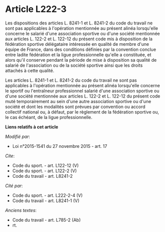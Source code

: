 # Article L222-3

Les dispositions des articles L. 8241-1 et L. 8241-2 du code du travail ne sont pas applicables à l'opération mentionnée au
présent alinéa lorsqu'elle concerne le salarié d'une association sportive ou d'une société mentionnée aux articles L. 122-2
et L. 122-12 du présent code mis à disposition de la fédération sportive délégataire intéressée en qualité de membre d'une
équipe de France, dans des conditions définies par la convention conclue entre ladite fédération et la ligue professionnelle
qu'elle a constituée, et alors qu'il conserve pendant la période de mise à disposition sa qualité de salarié de l'association
ou de la société sportive ainsi que les droits attachés à cette qualité. 

Les articles L. 8241-1 et L. 8241-2 du code du travail ne sont pas applicables à l'opération mentionnée au présent alinéa
lorsqu'elle concerne le sportif ou l'entraîneur professionnel salarié d'une association sportive ou d'une société mentionnée
aux articles L. 122-2 et L. 122-12 du présent code muté temporairement au sein d'une autre association sportive ou d'une
société et dont les modalités sont prévues par convention ou accord collectif national ou, à défaut, par le règlement de la
fédération sportive ou, le cas échéant, de la ligue professionnelle.

**Liens relatifs à cet article**

_Modifié par_:

  - Loi n°2015-1541 du 27 novembre 2015 - art. 17

_Cite_:

  - Code du sport. - art. L122-12 (V)
  - Code du sport. - art. L122-2 (V)
  - Code du travail - art. L8241-2

_Cité par_:

  - Code du sport. - art. L222-2-4 (V)
  - Code du travail - art. L8241-1 (V)

_Anciens textes_:

  - Code du travail - art. L785-2 (Ab)
  - rt.

